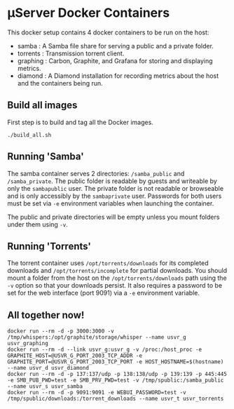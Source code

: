 # µServer Docker Containers

This docker setup contains 4 docker containers to be run on the host:

- samba : A Samba file share for serving a public and a private folder.
- torrents : Transmission torrent client.
- graphing : Carbon, Graphite, and Grafana for storing and displaying metrics.
- diamond : A Diamond installation for recording metrics about the host and the containers being run.

## Build all images

First step is to build and tag all the Docker images.

```
./build_all.sh
```

## Running 'Samba'

The samba container serves 2 directories: `/samba_public` and `/samba_private`.
The public folder is readable by guests and writeable by only the `sambapublic` user. The private
folder is not readable or browseable and is only accessibly by the `sambaprivate` user. Passwords
for both users must be set via `-e` environment variables when launching the container.

The public and private directories will be empty unless you mount folders under them using `-v`.

## Running 'Torrents'

The torrent container uses `/opt/torrents/downloads` for its completed downloads and `/opt/torrents/incomplete`
for partial downloads. You should mount a folder from the host on the `/opt/torrents/downloads` path using the `-v`
option so that your downloads persist. It also requires a password to be set for the web interface (port 9091) via
a `-e` environment variable.


## All together now!

```
docker run --rm -d -p 3000:3000 -v /tmp/whispers:/opt/graphite/storage/whisper --name usvr_g usvr_graphing
docker run --rm -d --link usvr_g:usvr_g -v /proc:/host_proc -e GRAPHITE_HOST=@USVR_G_PORT_2003_TCP_ADDR -e GRAPHITE_PORT=@USVR_G_PORT_2003_TCP_PORT -e HOST_HOSTNAME=$(hostname) --name usvr_d usvr_diamond
docker run --rm -d -p 137:137/udp -p 138:138/udp -p 139:139 -p 445:445 -e SMB_PUB_PWD=test -e SMB_PRV_PWD=test -v /tmp/spublic:/samba_public --name usvr_s usvr_samba
docker run --rm -d -p 9091:9091 -e WEBUI_PASSWORD=test -v /tmp/spublic/downloads:/torrent_downloads --name usvr_t usvr_torrents
```
